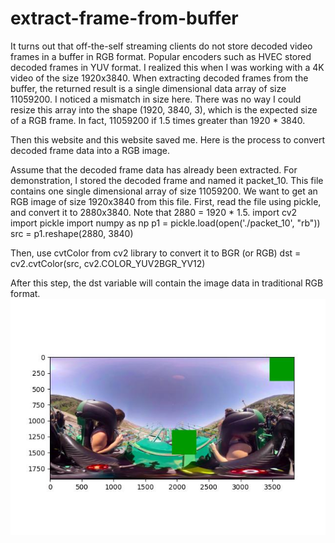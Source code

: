 # extract-frame-from-buffer

It turns out that off-the-self streaming clients do not store decoded video frames in a buffer in RGB format. Popular encoders such as HVEC stored decoded frames in YUV format. I realized this when I was working with a 4K video of the size 1920x3840. When extracting decoded frames from the buffer, the returned result is a single dimensional data array of size 11059200. I noticed a mismatch in size here. There was no way I could resize this array into the shape (1920, 3840, 3), which is the expected size of a RGB frame. In fact, 11059200 if 1.5 times greater than 1920 * 3840.


Then this website and this website saved me. Here is the process to convert decoded frame data into a RGB image.


Assume that the decoded frame data has already been extracted. For demonstration, I stored the decoded frame and named it packet_10. This file contains one single dimensional array of size 11059200. We want to get an RGB image of size 1920x3840 from this file.
First, read the file using pickle, and convert it to 2880x3840. Note that 2880 = 1920 * 1.5.
import cv2
import pickle
import numpy as np
p1   = pickle.load(open('./packet_10', "rb"))
src  = p1.reshape(2880, 3840)
 
Then, use cvtColor from cv2 library to convert it to BGR (or RGB)
dst = cv2.cvtColor(src, cv2.COLOR_YUV2BGR_YV12)
 
After this step, the dst variable will contain the image data in traditional RGB format.
![Framedata](https://github.com/phananh1010/extract-frame-from-buffer/blob/master/img.jpg)
